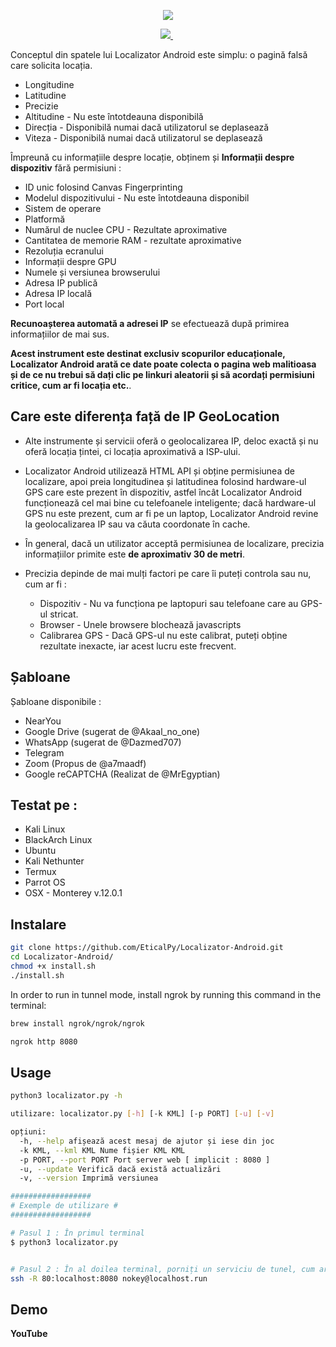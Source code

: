 <p align="center"><img src="https://i.imgur.com/DIpuNTI.jpg"></p>

<p align="center">
    <a href="https://twitter.com/AmbronoBogdan">
      <img src="https://img.shields.io/badge/-TWITTER-black?logo=twitter&style=for-the-badge">
    </a>
    &nbsp;
</p>


Conceptul din spatele lui Localizator Android este simplu: o pagină falsă care solicita locația. 

* Longitudine
* Latitudine
* Precizie
* Altitudine - Nu este întotdeauna disponibilă
* Direcția - Disponibilă numai dacă utilizatorul se deplasează
* Viteza - Disponibilă numai dacă utilizatorul se deplasează

Împreună cu informațiile despre locație, obținem și **Informații despre dispozitiv** fără permisiuni :

* ID unic folosind Canvas Fingerprinting
* Modelul dispozitivului - Nu este întotdeauna disponibil
* Sistem de operare
* Platformă
* Numărul de nuclee CPU - Rezultate aproximative
* Cantitatea de memorie RAM - rezultate aproximative
* Rezoluția ecranului
* Informații despre GPU
* Numele și versiunea browserului
* Adresa IP publică
* Adresa IP locală
* Port local


**Recunoașterea automată a adresei IP** se efectuează după primirea informațiilor de mai sus.

**Acest instrument este destinat exclusiv scopurilor educaționale, Localizator Android arată ce date poate colecta o pagina web malitioasa și de ce nu trebui să dați clic pe linkuri aleatorii și să acordați permisiuni critice, cum ar fi locația etc.**.

## Care este diferența față de IP GeoLocation

* Alte instrumente și servicii oferă o geolocalizarea IP,  deloc exactă și nu oferă locația țintei, ci locația aproximativă a ISP-ului.

* Localizator Android utilizează HTML API și obține permisiunea de localizare, apoi preia longitudinea și latitudinea folosind hardware-ul GPS care este prezent în dispozitiv, astfel încât Localizator Android funcționează cel mai bine cu telefoanele inteligente; dacă hardware-ul GPS nu este prezent, cum ar fi pe un laptop, Localizator Android revine la geolocalizarea IP sau va căuta coordonate în cache.  

* În general, dacă un utilizator acceptă permisiunea de localizare, precizia informațiilor primite este **de aproximativ 30 de metri**.

* Precizia depinde de mai mulți factori pe care îi puteți controla sau nu, cum ar fi :
  * Dispozitiv - Nu va funcționa pe laptopuri sau telefoane care au GPS-ul stricat.
  * Browser - Unele browsere blochează javascripts
  * Calibrarea GPS - Dacă GPS-ul nu este calibrat, puteți obține rezultate inexacte, iar acest lucru este frecvent.


## Șabloane

Șabloane disponibile : 

* NearYou
* Google Drive (sugerat de @Akaal_no_one)
* WhatsApp (sugerat de @Dazmed707)
* Telegram
* Zoom (Propus de @a7maadf)
* Google reCAPTCHA (Realizat de @MrEgyptian)

## Testat pe :

* Kali Linux
* BlackArch Linux
* Ubuntu
* Kali Nethunter
* Termux
* Parrot OS
* OSX - Monterey v.12.0.1

## Instalare

```bash
git clone https://github.com/EticalPy/Localizator-Android.git
cd Localizator-Android/
chmod +x install.sh
./install.sh
```


In order to run in tunnel mode, install ngrok by running this command in the terminal:
```bash
brew install ngrok/ngrok/ngrok

ngrok http 8080
````

## Usage

```bash
python3 localizator.py -h

utilizare: localizator.py [-h] [-k KML] [-p PORT] [-u] [-v]

opțiuni:
  -h, --help afișează acest mesaj de ajutor și iese din joc
  -k KML, --kml KML Nume fișier KML KML
  -p PORT, --port PORT Port server web [ implicit : 8080 ]
  -u, --update Verifică dacă există actualizări
  -v, --version Imprimă versiunea

##################
# Exemple de utilizare #
##################

# Pasul 1 : În primul terminal
$ python3 localizator.py


# Pasul 2 : În al doilea terminal, porniți un serviciu de tunel, cum ar fi ngrok sau nokey
ssh -R 80:localhost:8080 nokey@localhost.run
```

## Demo

**YouTube**


